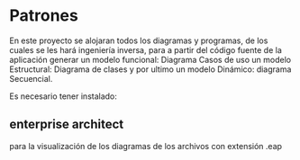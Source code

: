 # Patrones
En este proyecto se alojaran todos los diagramas y programas, de los cuales se les hará ingeniería inversa, para a partir del código fuente de la aplicación generar un modelo funcional: Diagrama Casos de uso un modelo Estructural: Diagrama de clases y por ultimo un modelo Dinámico: diagrama Secuencial.

Es necesario tener instalado:

## enterprise architect
 
para la visualización de los diagramas de los archivos con extensión .eap
